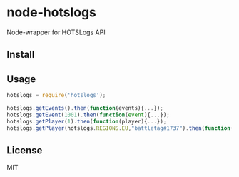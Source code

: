 # node-hotslogs
Node-wrapper for HOTSLogs API

## Install

## Usage
```js
hotslogs = require('hotslogs');

hotslogs.getEvents().then(function(events){...});
hotslogs.getEvent(1001).then(function(event){...});
hotslogs.getPlayer(1).then(function(player){...});
hotslogs.getPlayer(hotslogs.REGIONS.EU,"battletag#1737").then(function(player){...});
```

## License
MIT
